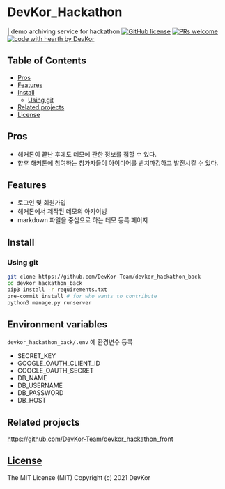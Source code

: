 # DevKor_Hackathon
| demo archiving service for hackathon
[![GitHub license](https://img.shields.io/github/license/nhn/tui.calendar.svg)](https://github.com/nhn/tui.calendar/blob/master/LICENSE)
[![PRs welcome](https://img.shields.io/badge/PRs-welcome-ff69b4.svg)]()
[![code with hearth by DevKor](https://img.shields.io/badge/%3C%2F%3E%20with%20%E2%99%A5%20by-DevKor-ff1414.svg)](https://github.com/DevKor-Team)
## Table of Contents
* [Pros](#pros)
* [Features](#features)
* [Install](#install)
    * [Using git](#using-git)
* [Related projects](#related-projects)
* [License](#License)
## Pros
* 해커톤이 끝난 후에도 데모에 관한 정보를 접할 수 있다.
* 향후 해커톤에 참여하는 참가자들이 아이디어를 밴치마킹하고 발전시킬 수 있다.
## Features
* 로그인 및 회원가입
* 해커톤에서 제작된 데모의 아카이빙
* markdown 파일을 중심으로 하는 데모 등륵 페이지
## Install
### Using git
```bash
git clone https://github.com/DevKor-Team/devkor_hackathon_back
cd devkor_hackathon_back
pip3 install -r requirements.txt
pre-commit install # for who wants to contribute
python3 manage.py runserver
```
## Environment variables
`devkor_hackathon_back/.env` 에 환경변수 등록
* SECRET_KEY
* GOOGLE_OAUTH_CLIENT_ID
* GOOGLE_OAUTH_SECRET
* DB_NAME
* DB_USERNAME
* DB_PASSWORD
* DB_HOST
## Related projects
https://github.com/DevKor-Team/devkor_hackathon_front
## [License]()
The MIT License (MIT)
Copyright (c) 2021 DevKor 
